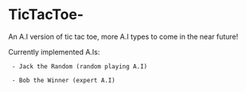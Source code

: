 # TicTacToe-
An A.I version of tic tac toe, more A.I types to come in the near future!

Currently implemented A.Is:
    
     - Jack the Random (random playing A.I)
     
     - Bob the Winner (expert A.I)